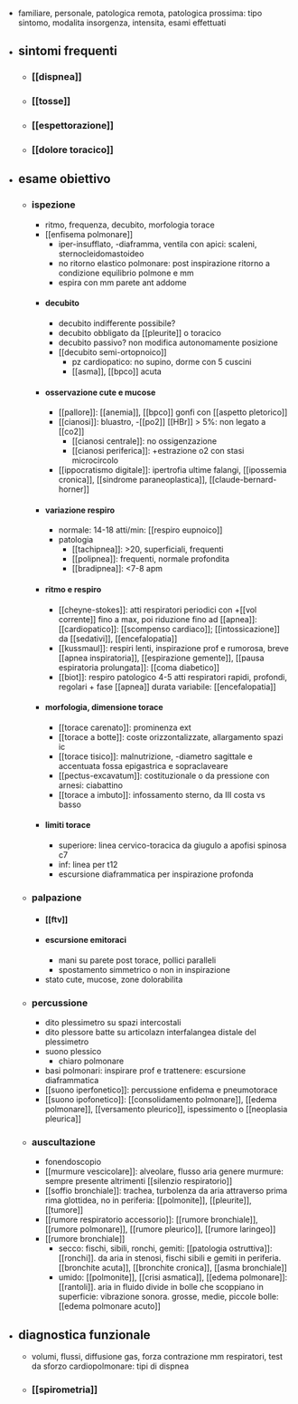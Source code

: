 - familiare, personale, patologica remota, patologica prossima: tipo sintomo, modalita insorgenza, intensita, esami effettuati
- ## sintomi frequenti
	- ### [[dispnea]]
	- ### [[tosse]]
	- ### [[espettorazione]]
	- ### [[dolore toracico]]
- ## esame obiettivo
	- ### ispezione
		- ritmo, frequenza, decubito, morfologia torace
		- [[enfisema polmonare]]
			- iper-insufflato, -diaframma, ventila con apici: scaleni, sternocleidomastoideo
			- no ritorno elastico polmonare: post inspirazione ritorno a condizione equilibrio polmone e mm
			- espira con mm parete ant addome
		- #### decubito
			- decubito indifferente possibile?
			- decubito obbligato da [[pleurite]] o toracico
			- decubito passivo? non modifica autonomamente posizione
			- [[decubito semi-ortopnoico]]
				- pz cardiopatico: no supino, dorme con 5 cuscini
				- [[asma]], [[bpco]] acuta
		- #### osservazione cute e mucose
			- [[pallore]]: [[anemia]], [[bpco]] gonfi con [[aspetto pletorico]]
			- [[cianosi]]: bluastro, -[[po2]] [[HBr]] > 5%: non legato a [[co2]]
				- [[cianosi centrale]]: no ossigenzazione
				- [[cianosi periferica]]: +estrazione o2 con stasi microcircolo
			- [[ippocratismo digitale]]: ipertrofia ultime falangi, [[ipossemia cronica]], [[sindrome paraneoplastica]], [[claude-bernard-horner]]
		- #### variazione respiro
			- normale: 14-18 atti/min: [[respiro eupnoico]]
			- patologia
				- [[tachipnea]]: >20, superficiali, frequenti
				- [[polipnea]]: frequenti, normale profondita
				- [[bradipnea]]: <7-8 apm
		- #### ritmo e respiro
			- [[cheyne-stokes]]: atti respiratori periodici con +[[vol corrente]] fino a max, poi riduzione fino ad [[apnea]]: [[cardiopatico]]: [[scompenso cardiaco]]; [[intossicazione]] da [[sedativi]], [[encefalopatia]]
			- [[kussmaul]]: respiri lenti, inspirazione prof e rumorosa, breve [[apnea inspiratoria]], [[espirazione gemente]], [[pausa espiratoria prolungata]]: [[coma diabetico]]
			- [[biot]]: respiro patologico 4-5 atti respiratori rapidi, profondi, regolari + fase [[apnea]] durata variabile: [[encefalopatia]]
		- #### morfologia, dimensione torace
			- [[torace carenato]]: prominenza ext
			- [[torace a botte]]: coste orizzontalizzate, allargamento spazi ic
			- [[torace tisico]]: malnutrizione, -diametro sagittale e accentuata fossa epigastrica e sopraclaveare
			- [[pectus-excavatum]]: costituzionale o da pressione con arnesi: ciabattino
			- [[torace a imbuto]]: infossamento sterno, da III costa vs basso
		- #### limiti torace
			- superiore: linea cervico-toracica da giugulo a apofisi spinosa c7
			- inf: linea per t12
			- escursione diaframmatica per inspirazione profonda
	- ### palpazione
		- #### [[ftv]]
		- #### escursione emitoraci
			- mani su parete post torace, pollici paralleli
			- spostamento simmetrico o non in inspirazione
		- stato cute, mucose, zone dolorabilita
	- ### percussione
		- dito plessimetro su spazi intercostali
		- dito plessore batte su articolazn interfalangea distale del plessimetro
		- suono plessico
			- chiaro polmonare
		- basi polmonari: inspirare prof e trattenere: escursione diaframmatica
		- [[suono iperfonetico]]: percussione enfidema e pneumotorace
		- [[suono ipofonetico]]: [[consolidamento polmonare]], [[edema polmonare]], [[versamento pleurico]], ispessimento o [[neoplasia pleurica]]
	- ### auscultazione
		- fonendoscopio
		- [[murmure vescicolare]]: alveolare, flusso aria genere murmure: sempre presente altrimenti [[silenzio respiratorio]]
		- [[soffio bronchiale]]: trachea, turbolenza da aria attraverso prima rima glottidea, no in periferia: [[polmonite]], [[pleurite]], [[tumore]]
		- [[rumore respiratorio accessorio]]: [[rumore bronchiale]], [[rumore polmonare]], [[rumore pleurico]], [[rumore laringeo]]
		- [[rumore bronchiale]]
			- secco: fischi, sibili, ronchi, gemiti: [[patologia ostruttiva]]: [[ronchi]]. da aria in stenosi, fischi sibili e gemiti in periferia. [[bronchite acuta]], [[bronchite cronica]], [[asma bronchiale]]
			- umido: [[polmonite]], [[crisi asmatica]], [[edema polmonare]]: [[rantoli]]. aria in fluido divide in bolle che scoppiano in superficie: vibrazione sonora. grosse, medie, piccole bolle: [[edema polmonare acuto]]
- ## diagnostica funzionale
	- volumi, flussi, diffusione gas, forza contrazione mm respiratori, test da sforzo cardiopolmonare: tipi di dispnea
	- ### [[spirometria]]